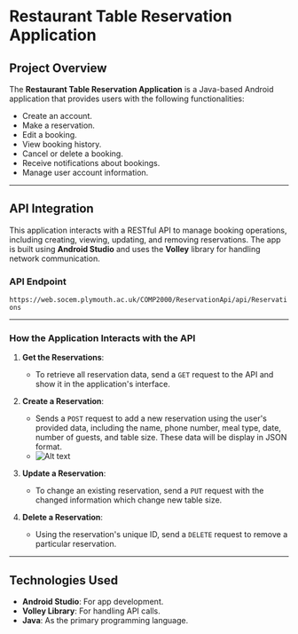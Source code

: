 # **Restaurant Table Reservation Application**

## **Project Overview**  
The **Restaurant Table Reservation Application** is a Java-based Android application that provides users with the following functionalities:  

- Create an account.  
- Make a reservation.  
- Edit a booking.  
- View booking history.  
- Cancel or delete a booking.  
- Receive notifications about bookings.  
- Manage user account information.  

---

## **API Integration**  
This application interacts with a RESTful API to manage booking operations, including creating, viewing, updating, and removing reservations. The app is built using **Android Studio** and uses the **Volley** library for handling network communication.  

### **API Endpoint**  
`https://web.socem.plymouth.ac.uk/COMP2000/ReservationApi/api/Reservations`  

---

### **How the Application Interacts with the API**  

1. **Get the Reservations**:
   - To retrieve all reservation data, send a `GET` request to the API and show it in the application's interface.  

3. **Create a Reservation**:
   - Sends a `POST` request to add a new reservation using the user's provided data, including the name, phone number, meal type, date, number of guests, and table size. These data will be display in JSON format.
   - ![Alt text](ss.png)

5. **Update a Reservation**:
   - To change an existing reservation, send a `PUT` request with the changed information which change new table size.

7. **Delete a Reservation**:
   - Using the reservation's unique ID, send a `DELETE` request to remove a particular reservation.  
---

## **Technologies Used**  
- **Android Studio**: For app development.  
- **Volley Library**: For handling API calls.  
- **Java**: As the primary programming language.  

